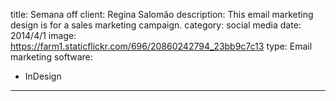 title: Semana off
client: Regina Salomão
description: This email marketing design is for a sales marketing campaign.
category: social media
date: 2014/4/1
image: https://farm1.staticflickr.com/696/20860242794_23bb9c7c13
type: Email marketing
software:
- InDesign
---
